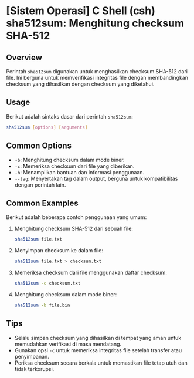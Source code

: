 # [Sistem Operasi] C Shell (csh) sha512sum: Menghitung checksum SHA-512

## Overview
Perintah `sha512sum` digunakan untuk menghasilkan checksum SHA-512 dari file. Ini berguna untuk memverifikasi integritas file dengan membandingkan checksum yang dihasilkan dengan checksum yang diketahui.

## Usage
Berikut adalah sintaks dasar dari perintah `sha512sum`:

```bash
sha512sum [options] [arguments]
```

## Common Options
- `-b`: Menghitung checksum dalam mode biner.
- `-c`: Memeriksa checksum dari file yang diberikan.
- `-h`: Menampilkan bantuan dan informasi penggunaan.
- `--tag`: Menyertakan tag dalam output, berguna untuk kompatibilitas dengan perintah lain.

## Common Examples
Berikut adalah beberapa contoh penggunaan yang umum:

1. Menghitung checksum SHA-512 dari sebuah file:
   ```bash
   sha512sum file.txt
   ```

2. Menyimpan checksum ke dalam file:
   ```bash
   sha512sum file.txt > checksum.txt
   ```

3. Memeriksa checksum dari file menggunakan daftar checksum:
   ```bash
   sha512sum -c checksum.txt
   ```

4. Menghitung checksum dalam mode biner:
   ```bash
   sha512sum -b file.bin
   ```

## Tips
- Selalu simpan checksum yang dihasilkan di tempat yang aman untuk memudahkan verifikasi di masa mendatang.
- Gunakan opsi `-c` untuk memeriksa integritas file setelah transfer atau penyimpanan.
- Periksa checksum secara berkala untuk memastikan file tetap utuh dan tidak terkorupsi.